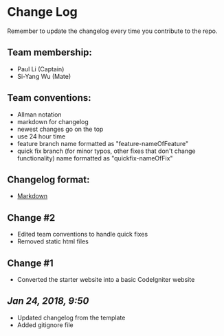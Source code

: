 # Change Log

Remember to update the changelog every time you contribute to the repo.

## Team membership:  
* Paul Li (Captain)
* Si-Yang Wu (Mate)  

## Team conventions:
* Allman notation
* markdown for changelog
* newest changes go on the top
* use 24 hour time
* feature branch name formatted as "feature-nameOfFeature"
* quick fix branch (for minor typos, other fixes that don't change functionality) name formatted as "quickfix-nameOfFix"

## Changelog format:
* [Markdown](https://github.com/adam-p/markdown-here/wiki/Markdown-Cheatsheet)

## Change #2
* Edited team conventions to handle quick fixes
* Removed static html files

## Change #1
* Converted the starter website into a basic CodeIgniter website

## *Jan 24, 2018, 9:50*
* Updated changelog from the template
* Added gitignore file
